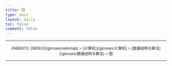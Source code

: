 ```yaml
---
title: 图
type: post
layout: daily
toc: false
comment: false
---
```

---
<center><small>PARENTS: [INDEX](/gknows/wikimap) > [计算机](/gknows/计算机) > [数据结构与算法](/gknows/数据结构与算法) > 图</small></center>

---
